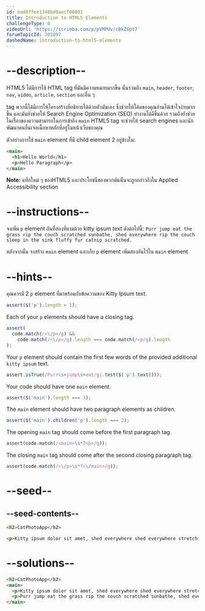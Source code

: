 ```yaml
---
id: bad87fee1348bd9aecf08801
title: Introduction to HTML5 Elements
challengeType: 0
videoUrl: 'https://scrimba.com/p/pVMPUv/cBkZGpt7'
forumTopicId: 301097
dashedName: introduction-to-html5-elements
---
```


# --description--

HTML5 ได้มีการใช้ HTML tag ที่มันมีความหมายมากขึ้น นั่นรวมถึง `main`, `header`, `footer`, `nav`, `video`, `article`, `section` และอื่น ๆ 

tag พวกนี้ได้มีการให้โครงสร้างที่อธิบายได้ด้วยตัวมันเอง ซึ่งช่วยให้โค้ดของคุณอ่านได้เข้าใจง่ายมากขึ้น และมันยังช่วยให้ Search Engine Optimization (SEO) ทำงานได้ดีขึ้นด้วย รวมถึงยังช่วยในเรื่องของความสามารถในการเข้าถึง
`main` HTML5 tag จะช่วยให้ search engines และนักพัฒนาคนอื่นเจอเนื้อหาหลักที่อยู่ในหน้าเว็บของคุณ

ตัวอย่างการใช้ `main` element ที่มี child element 2 อยู่ข้างใน:

```html
<main> 
  <h1>Hello World</h1>
  <p>Hello Paragraph</p>
</main>
```

**Note:** แท็กใหม่ ๆ ของHTML5 และประโยชนืของพวกมันนั้นจะถูกกล่าวถึงใน Applied Accessibility section

# --instructions--

จงเพิ่ม `p` element อันที่สองที่ตามด้วย kitty ipsum text ดังต่อไปนี้: `Purr jump eat the grass rip the couch scratched sunbathe, shed everywhere rip the couch sleep in the sink fluffy fur catnip scratched.`

หลังจากนั้น จงสร้าง `main` element และเก็บ `p` element เพิ่มสองอันไว้ใน `main` element

# --hints--

คุณควรมี 2 `p` element ที่มาพร้อมกับข้อความของ Kitty Ipsum text.

```js
assert($('p').length > 1);
```

Each of your `p` elements should have a closing tag.

```js
assert(
  code.match(/<\/p>/g) &&
    code.match(/<\/p>/g).length === code.match(/<p/g).length
);
```

Your `p` element should contain the first few words of the provided additional `kitty ipsum` text.

```js
assert.isTrue(/Purr\s+jump\s+eat/gi.test($('p').text()));
```

Your code should have one `main` element.

```js
assert($('main').length === 1);
```

The `main` element should have two paragraph elements as children.

```js
assert($('main').children('p').length === 2);
```

The opening `main` tag should come before the first paragraph tag.

```js
assert(code.match(/<main>\s*?<p>/g));
```

The closing `main` tag should come after the second closing paragraph tag.

```js
assert(code.match(/<\/p>\s*?<\/main>/g));
```

# --seed--

## --seed-contents--

```html
<h2>CatPhotoApp</h2>

<p>Kitty ipsum dolor sit amet, shed everywhere shed everywhere stretching attack your ankles chase the red dot, hairball run catnip eat the grass sniff.</p>
```

# --solutions--

```html
<h2>CatPhotoApp</h2>
<main>
  <p>Kitty ipsum dolor sit amet, shed everywhere shed everywhere stretching attack your ankles chase the red dot, hairball run catnip eat the grass sniff.</p>
  <p>Purr jump eat the grass rip the couch scratched sunbathe, shed everywhere rip the couch sleep in the sink fluffy fur catnip scratched.</p>
</main>
```
